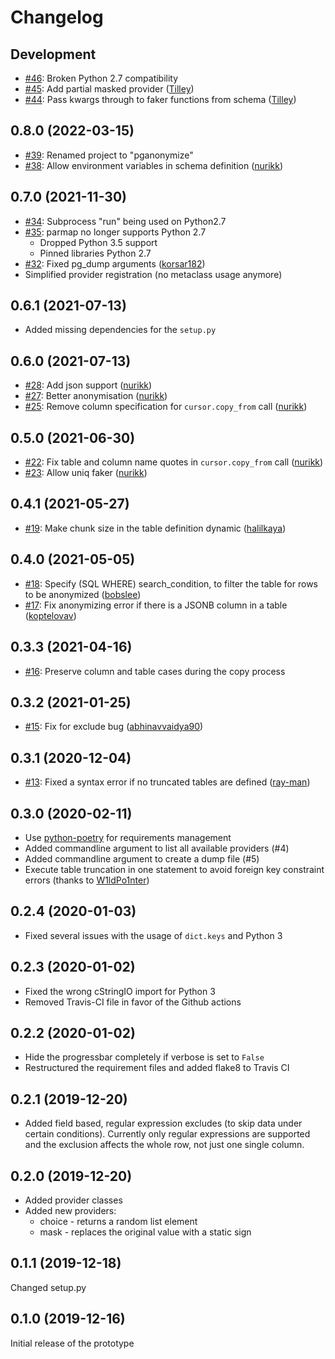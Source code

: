 # Changelog

## Development

* [#46](https://github.com/rheinwerk-verlag/pganonymize/pull/46): Broken Python 2.7 compatibility
* [#45](https://github.com/rheinwerk-verlag/pganonymize/pull/45): Add partial masked provider ([Tilley](https://github.com/Tilley/))
* [#44](https://github.com/rheinwerk-verlag/pganonymize/pull/44): Pass kwargs through to faker functions from schema ([Tilley](https://github.com/Tilley/))

## 0.8.0 (2022-03-15)

* [#39](https://github.com/rheinwerk-verlag/pganonymize/issues/39): Renamed project to "pganonymize"
* [#38](https://github.com/rheinwerk-verlag/pganonymize/pull/38): Allow environment variables in schema definition ([nurikk](https://github.com/nurikk))

## 0.7.0 (2021-11-30)

* [#34](https://github.com/rheinwerk-verlag/pganonymize/issues/34): Subprocess "run" being used on Python2.7
* [#35](https://github.com/rheinwerk-verlag/pganonymize/issues/35): parmap no longer supports Python 2.7
  * Dropped Python 3.5 support
  * Pinned libraries Python 2.7
* [#32](https://github.com/rheinwerk-verlag/pganonymize/pull/32): Fixed pg_dump arguments ([korsar182](https://github.com/korsar182))
* Simplified provider registration (no metaclass usage anymore)

## 0.6.1 (2021-07-13)

* Added missing dependencies for the `setup.py`

## 0.6.0 (2021-07-13)

* [#28](https://github.com/rheinwerk-verlag/pganonymize/pull/25): Add json support ([nurikk](https://github.com/nurikk))
* [#27](https://github.com/rheinwerk-verlag/pganonymize/pull/25): Better anonymisation ([nurikk](https://github.com/nurikk))
* [#25](https://github.com/rheinwerk-verlag/pganonymize/pull/25): Remove column specification for `cursor.copy_from` call ([nurikk](https://github.com/nurikk))

## 0.5.0 (2021-06-30)

* [#22](https://github.com/rheinwerk-verlag/pganonymize/pull/22): Fix table and column name quotes in `cursor.copy_from` call ([nurikk](https://github.com/nurikk))
* [#23](https://github.com/rheinwerk-verlag/pganonymize/pull/23): Allow uniq faker ([nurikk](https://github.com/nurikk))

## 0.4.1 (2021-05-27)

* [#19](https://github.com/rheinwerk-verlag/pganonymize/pull/19): Make chunk size in the table definition dynamic ([halilkaya](https://github.com/halilkaya))

## 0.4.0 (2021-05-05)

* [#18](https://github.com/rheinwerk-verlag/pganonymize/pull/18): Specify (SQL WHERE) search_condition, to filter the table for rows to be anonymized ([bobslee](https://github.com/bobslee))
* [#17](https://github.com/rheinwerk-verlag/pganonymize/pull/17): Fix anonymizing error if there is a JSONB column in a table ([koptelovav](https://github.com/koptelovav))

## 0.3.3 (2021-04-16)

* [#16](https://github.com/rheinwerk-verlag/pganonymize/issues/16): Preserve column and table cases during the copy process

## 0.3.2 (2021-01-25)

* [#15](https://github.com/rheinwerk-verlag/pganonymize/pull/15): Fix for exclude bug ([abhinavvaidya90](https://github.com/abhinavvaidya90))

## 0.3.1 (2020-12-04)

* [#13](https://github.com/rheinwerk-verlag/pganonymize/pull/13): Fixed a syntax error if no truncated tables are defined ([ray-man](https://github.com/ray-man))

## 0.3.0 (2020-02-11)

* Use [python-poetry](https://github.com/python-poetry/poetry) for requirements management
* Added commandline argument to list all available providers (#4)
* Added commandline argument to create a dump file (#5)
* Execute table truncation in one statement to avoid foreign key constraint errors (thanks to [W1ldPo1nter](https://github.com/W1ldPo1nter))

## 0.2.4 (2020-01-03)

* Fixed several issues with the usage of ``dict.keys`` and Python 3

## 0.2.3 (2020-01-02)

* Fixed the wrong cStringIO import for Python 3
* Removed Travis-CI file in favor of the Github actions

## 0.2.2 (2020-01-02)

* Hide the progressbar completely if verbose is set to ``False``
* Restructured the requirement files and added flake8 to Travis CI

## 0.2.1 (2019-12-20)

* Added field based, regular expression excludes (to skip data under certain conditions).
  Currently only regular expressions are supported and the exclusion affects the whole row,
  not just one single column.

## 0.2.0 (2019-12-20)

* Added provider classes
* Added new providers:
  * choice - returns a random list element
  * mask - replaces the original value with a static sign

## 0.1.1 (2019-12-18)

Changed setup.py

## 0.1.0 (2019-12-16)

Initial release of the prototype
